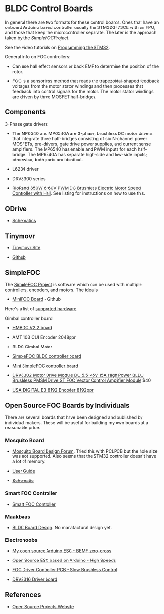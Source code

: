 # BLDC Control Boards
In general there are two formats for these control boards.  Ones that have an onboard Arduino based controller usually the STM32G473CE with an FPU, and those that keep the microcontroller separate.  The later is the approach taken by the *SimpleFOCProject*.

See the video tutorials on [Programming the STM32](https://www.youtube.com/watch?v=hYYRfhhvTYo&list=PLr0mEvO7yBe6Ga7wJpRTZpxAYSvgWY0A-&index=1&ab_channel=TerminalTwo).

General Info on FOC controllers:

- Can use hall effect sensors or back EMF to determine the position of the rotor. 

- FOC is a sensorless method that reads the trapezoidal-shaped feedback voltages from the motor stator windings and then processes that feedback into control signals for the motor. The motor stator windings are driven by three MOSFET half-bridges.

## Components

3-Phase gate drivers:

- The MP6540 and MP6540A are 3-phase, brushless DC motor drivers that integrate three half-bridges consisting of six N-channel power MOSFETs, pre-drivers, gate drive power supplies, and current sense amplifiers. The MP6540 has enable and PWM inputs for each half-bridge. The MP6540A has separate high-side and low-side inputs; otherwise, both parts are identical.

- L6234 driver

- DRV8300 series

- [RioRand 350W 6-60V PWM DC Brushless Electric Motor Speed Controller with Hall](https://www.amazon.com/dp/B087M2378D?ref=ppx_yo2ov_dt_b_product_details&th=1). See listing for instructions on how to use this.

## ODrive

- [Schematics](https://github.com/odriverobotics/ODriveHardware/tree/master/v3/v3.5docs)

## Tinymovr

- [Tinymovr Site](https://tinymovr.com/en-us)

- [Github](https://github.com/tinymovr/Tinymovr)

## SimpleFOC

The [SimpleFOC Project](https://simplefoc.com/) is software which can be used with multiple controllers, encoders, and motors.  The idea is 

- [MiniFOC Board](https://github.com/simplefoc/SimpleFOCMini) - Github



Here's a list of [supported hardware](https://docs.simplefoc.com/supported_hardware)


Gimbal controller board

- [HMBGC V2.2 board](https://docs.simplefoc.com/hmbgc) 
- AMT 103 CUI Encoder 2048ppr
- BLDC Gimbal Motor

- [SimpleFOC BLDC controller board](https://www.aliexpress.us/item/3256802309960476.html?spm=a2g0o.cart.0.0.7d1d38daLeI5N0&mp=1&gatewayAdapt=glo2usa&_randl_shipto=US)

- [Mini SimpleFOC controller board](https://www.aliexpress.us/item/3256804888906189.html?spm=a2g0o.cart.0.0.7d1d38daLeI5N0&mp=1&gatewayAdapt=glo2usa&_randl_shipto=US)

- [DRV8302 Motor Drive Module DC 5.5-45V 15A High Power BLDC Brushless PMSM Drive ST FOC Vector Control Amplifier Module](https://www.aliexpress.com/i/2255799940116021.html?gatewayAdapt=4itemAdapt) $40

- [USA-DIGITAL E3-8192 Encoder 8192ppr](https://www.usdigital.com/products/encoders/incremental/kit/E3)

## Open Source FOC Boards by Individuals
There are several boards that have been designed and published by individual makers.  These will be useful for building my own boards at a reasonable price.

### Mosquito Board

- [Mosquito Board Design Forum](https://community.simplefoc.com/t/mosquito-board-new-design/1621/12).  Tried this with PCLPCB but the hole size was not supported.  Also seems that the STM32 controller doesn't have a lot of memory.

- [User Guide](https://drive.google.com/file/d/1Ev1wcCPXnmiUsTl4JunoNijvsclqJlB7/view?pli=1)

- [Schematic](https://oshwlab.com/cost.co/20220126_bldc_mosquito_copy)

### Smart FOC Controller

- [Smart FOC Controller](https://oshwlab.com/xterminhate/focv1)

### Maakbaas

- [BLDC Board Design](https://maakbaas.com/diy-field-oriented-control-esc/logs/bldc-introduction/).  No manafactural design yet.  


### Electronoobs

- [My open source Arduino ESC - BEMF zero-cross](https://www.youtube.com/watch?v=VdkloigaxZo&ab_channel=Electronoobs)

- [Open Source ESC based on Arduino - High Speeds](https://www.youtube.com/watch?v=-ymTE-Nivzw&ab_channel=Electronoobs)

- [FOC Driver Controller PCB - Slow Brushless Control](https://www.youtube.com/watch?v=zSdetJsSeNw&list=TLPQMTQwNDIwMjNItSUN2eXk9Q&index=2&ab_channel=Electronoobs)

- [DRV8316 Driver board](https://campaign.aliexpress.com/wow/gcp/tesla-pc-new/index?UTABTest=aliabtest377151_530968&src=google&src=google&albch=shopping&acnt=708-803-3821&slnk=&plac=&mtctp=&albbt=Google_7_shopping&albagn=888888&isSmbAutoCall=false&needSmbHouyi=false&albcp=19131229154&albag=&trgt=&crea=en3256804888906189&netw=x&device=c&albpg=&albpd=en3256804888906189&gclid=Cj0KCQjwlumhBhClARIsABO6p-w3bRf7EMZsxSLopl-cxygHNJhkihahVgP2K2Dn7CQpQ4i913E1OWQaAsfLEALw_wcB&gclsrc=aw.ds&aff_fcid=d1ffcc3bc93647aa8b219269254a642c-1681589322040-00147-UneMJZVf&aff_fsk=UneMJZVf&aff_platform=aaf&sk=UneMJZVf&aff_trace_key=d1ffcc3bc93647aa8b219269254a642c-1681589322040-00147-UneMJZVf&terminal_id=732774282c91414d8bffe0f57a5cd880&wh_weex=true&wx_navbar_hidden=true&wx_navbar_transparent=true&ignoreNavigationBar=true&wx_statusbar_hidden=true&bt_src=ppc_direct_lp&scenario=pcBridgePPC&productId=3256804888906189&OLP=1085100208_f_group2&o_s_id=1085100208)

## References

- [Open Source Projects Website](https://oshwlab.com/)